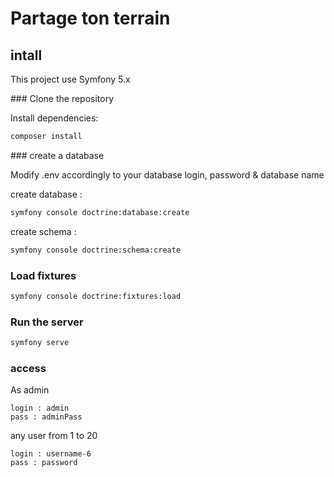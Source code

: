 # Partage ton terrain


## intall

This project use Symfony 5.x

### Clone the repository

Install dependencies:
```bash
composer install
```

### create a database

Modify .env accordingly to your database login, password & database name

create database :
```bash
symfony console doctrine:database:create
```

create schema  :
```bash
symfony console doctrine:schema:create
```


### Load fixtures
```bash
symfony console doctrine:fixtures:load
```


### Run the server
```bash
symfony serve
```


### access

As admin
``` 
login : admin
pass : adminPass
```

any user from 1 to 20
``` 
login : username-6
pass : password
```

